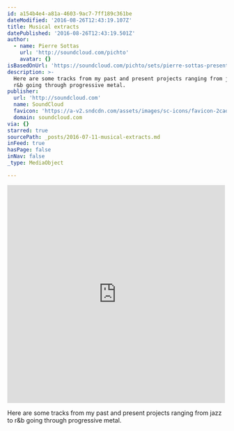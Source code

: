 ```yaml
---
id: a154b4e4-a81a-4603-9ac7-7ff189c361be
dateModified: '2016-08-26T12:43:19.107Z'
title: Musical extracts
datePublished: '2016-08-26T12:43:19.501Z'
author:
  - name: Pierre Sottas
    url: 'http://soundcloud.com/pichto'
    avatar: {}
isBasedOnUrl: 'https://soundcloud.com/pichto/sets/pierre-sottas-presentation'
description: >-
  Here are some tracks from my past and present projects ranging from jazz to
  r&b going through progressive metal.
publisher:
  url: 'http://soundcloud.com'
  name: SoundCloud
  favicon: 'https://a-v2.sndcdn.com/assets/images/sc-icons/favicon-2cadd14b.ico'
  domain: soundcloud.com
via: {}
starred: true
sourcePath: _posts/2016-07-11-musical-extracts.md
inFeed: true
hasPage: false
inNav: false
_type: MediaObject

---
```

<iframe src="https://cdn.embedly.com/widgets/media.html?src=https%3A%2F%2Fw.soundcloud.com%2Fplayer%2F%3Fvisual%3Dtrue%26url%3Dhttp%253A%252F%252Fapi.soundcloud.com%252Fplaylists%252F214890660%26show_artwork%3Dtrue&amp;url=https%3A%2F%2Fsoundcloud.com%2Fpichto%2Fsets%2Fpierre-sottas-presentation&amp;image=http%3A%2F%2Fi1.sndcdn.com%2Fartworks-000157755314-qp9l4k-t500x500.jpg&amp;key=b7d04c9b404c499eba89ee7072e1c4f7&amp;type=text%2Fhtml&amp;schema=soundcloud" width="500" height="500" scrolling="no" frameborder="0" allowfullscreen="" style=""></iframe>

Here are some tracks from my past and present projects ranging from jazz to r&b going through progressive metal.